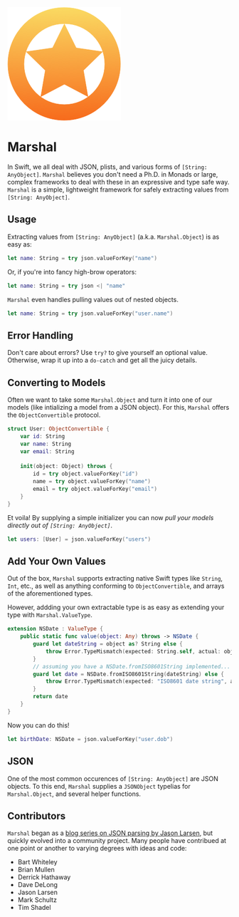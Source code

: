 ![](Logo/Logo.png)

# Marshal

In Swift, we all deal with JSON, plists, and various forms of `[String: AnyObject]`. `Marshal` believes you don't need a Ph.D. in Monads or large, complex frameworks to deal with these in an expressive and type safe way. `Marshal` is a simple, lightweight framework for safely extracting values from `[String: AnyObject]`.

## Usage

Extracting values from `[String: AnyObject]` (a.k.a. `Marshal.Object`) is as easy as:

```swift
let name: String = try json.valueForKey("name")
```

Or, if you're into fancy high-brow operators:

```swift
let name: String = try json <| "name"
```

`Marshal` even handles pulling values out of nested objects.

```swift
let name: String = try json.valueForKey("user.name")
```

## Error Handling

Don't care about errors? Use `try?` to give yourself an optional value. Otherwise, wrap it up into a `do-catch` and get all the juicy details.

## Converting to Models

Often we want to take some `Marshal.Object` and turn it into one of our models (like intializing a model from a JSON object). For this, `Marshal` offers the `ObjectConvertible` protocol.

```swift
struct User: ObjectConvertible {
    var id: String
    var name: String
    var email: String
    
    init(object: Object) throws {
        id = try object.valueForKey("id")
        name = try object.valueForKey("name")
        email = try object.valueForKey("email")
    }
}
```

Et voila! By supplying a simple initializer you can now *pull your models directly out of `[String: AnyObject]`*.

```swift
let users: [User] = json.valueForKey("users")
```

## Add Your Own Values

Out of the box, `Marshal` supports extracting native Swift types like `String`, `Int`, etc., as well as anything conforming to `ObjectConvertible`, and arrays of the aforementioned types.

However, addding your own extractable type is as easy as extending your type with `Marshal.ValueType`.

```swift
extension NSDate : ValueType {
    public static func value(object: Any) throws -> NSDate {
        guard let dateString = object as? String else {
            throw Error.TypeMismatch(expected: String.self, actual: object.dynamicType)
        }
        // assuming you have a NSDate.fromISO8601String implemented...
        guard let date = NSDate.fromISO8601String(dateString) else {
            throw Error.TypeMismatch(expected: "ISO8601 date string", actual: dateString)
        }
        return date
    }
}
```

Now you can do this!

```swift
let birthDate: NSDate = json.valueForKey("user.dob")
```

## JSON

One of the most common occurences of `[String: AnyObject]` are JSON objects. To this end, `Marshal` supplies a `JSONObject` typelias for `Marshal.Object`, and several helper functions.

## Contributors

`Marshal` began as a [blog series on JSON parsing by Jason Larsen](http://jasonlarsen.me/2015/10/16/no-magic-json-pt3.html), but quickly evolved into a community project. Many people have contribued at one point or another to varying degrees with ideas and code:

* Bart Whiteley
* Brian Mullen
* Derrick Hathaway
* Dave DeLong
* Jason Larsen
* Mark Schultz
* Tim Shadel
